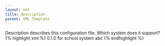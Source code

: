 ```yaml
---
layout: xml
title: description
parent: XML Template
---
```

Description describes this configuration file. Which system does it support? 
{% highlight xml %}
<root>
    <meta>
        <version>0.1.0</version>
        <description>for school system abc</description>
    </meta>
{% endhighlight %}

